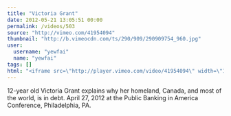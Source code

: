 ```yaml
---
title: "Victoria Grant"
date: 2012-05-21 13:05:51 00:00
permalink: /videos/503
source: "http://vimeo.com/41954094"
thumbnail: "http://b.vimeocdn.com/ts/290/909/290909754_960.jpg"
user:
  username: "yewfai"
  name: "yewfai"
tags: []
html: "<iframe src=\"http://player.vimeo.com/video/41954094\" width=\"1280\" height=\"720\" frameborder=\"0\" webkitallowfullscreen mozallowfullscreen allowfullscreen></iframe>"
---
```


12-year old Victoria Grant explains why her homeland, Canada, and most of the world, is in debt. April 27, 2012 at the Public Banking in America Conference, Philadelphia, PA.